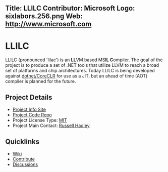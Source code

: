 Title: LLILC
Contributor: Microsoft
Logo: sixlabors.256.png
Web: http://www.microsoft.com
---
# LLILC

LLILC (pronounced 'lilac') is an **LL**VM based MS**IL C**ompiler. The goal of the project is to produce a set of .NET tools that utilize LLVM to reach a broad set of platforms and chip architectures. Today LLILC is being developed against [dotnet/CoreCLR](https://github.com/dotnet/coreclr) for use as a JIT, but an ahead of time (AOT) compiler is planned for the future. 

## Project Details

* [Project Info Site](https://github.com/dotnet/llilc/wiki)
* [Project Code Repo](https://github.com/dotnet/llilc)
* Project License Type: [MIT](https://github.com/dotnet/llilc/blob/master/LICENSE.TXT)
* Project Main Contact: [Russell Hadley](https://github.com/russellhadley)

## Quicklinks
* [Wiki](https://github.com/dotnet/llilc/wiki)
* [Contribute](https://github.com/dotnet/llilc/wiki/Areas-To-Contribute)
* [Discussions](https://forums.dotnetfoundation.org/) 
